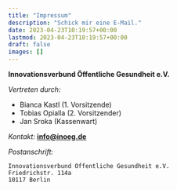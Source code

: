 ```yaml
---
title: "Impressum"
description: "Schick mir eine E-Mail."
date: 2023-04-23T10:19:57+00:00
lastmod: 2023-04-23T10:19:57+00:00
draft: false
images: []
---
```


**Innovationsverbund Öffentliche Gesundheit e.V.**

*Vertreten durch:*
- Bianca Kastl (1. Vorsitzende)
- Tobias Opialla (2. Vorsitzender)
- Jan Sroka (Kassenwart)

*Kontakt:* **info@inoeg.de**

*Postanschrift:*
```
Innovationsverbund Öffentliche Gesundheit e.V.
Friedrichstr. 114a
10117 Berlin
```


